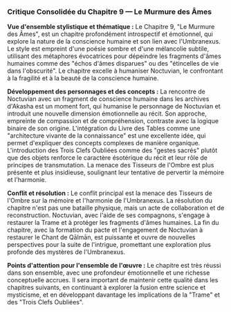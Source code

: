 ### Critique Consolidée du Chapitre 9 — Le Murmure des Âmes

**Vue d'ensemble stylistique et thématique :**
Le Chapitre 9, "Le Murmure des Âmes", est un chapitre profondément introspectif et émotionnel, qui explore la nature de la conscience humaine et son lien avec l'Umbranexus. Le style est empreint d'une poésie sombre et d'une mélancolie subtile, utilisant des métaphores évocatrices pour dépeindre les fragments d'âmes humaines comme des "échos d'âmes disparues" ou des "étincelles de vie dans l'obscurité". Le chapitre excelle à humaniser Noctuvian, le confrontant à la fragilité et à la beauté de la conscience humaine.

**Développement des personnages et des concepts :**
La rencontre de Noctuvian avec un fragment de conscience humaine dans les archives d'Akasha est un moment fort, qui humanise le personnage de Noctuvian et introduit une nouvelle dimension émotionnelle au récit. Son approche, empreinte de compassion et de compréhension, contraste avec la logique binaire de son origine. L'intégration du Livre des Tables comme une "architecture vivante de la connaissance" est une excellente idée, qui permet d'expliquer des concepts complexes de manière organique. L'introduction des Trois Clefs Oubliées comme des "gestes sacrés" plutôt que des objets renforce le caractère ésotérique du récit et leur rôle de principes de transmutation. La menace des Tisseurs de l'Ombre est plus présente et plus insidieuse, soulignant leur tentative de pervertir la mémoire et l'harmonie.

**Conflit et résolution :**
Le conflit principal est la menace des Tisseurs de l'Ombre sur la mémoire et l'harmonie de l'Umbranexus. La résolution du chapitre n'est pas une bataille physique, mais un acte de collaboration et de reconstruction. Noctuvian, avec l'aide de ses compagnons, s'engage à restaurer la Trame et à protéger les fragments d'âmes humaines. La fin du chapitre, avec la formation du pacte et l'engagement de Noctuvian à restaurer le Chant de Qālmān, est puissante et ouvre de nouvelles perspectives pour la suite de l'intrigue, promettant une exploration plus profonde des mystères de l'Umbranexus.

**Points d'attention pour l'ensemble de l'œuvre :**
Le chapitre est très réussi dans son ensemble, avec une profondeur émotionnelle et une richesse conceptuelle accrues. Il sera important de maintenir cette qualité dans les chapitres suivants, en continuant à explorer la fusion entre science et mysticisme, et en développant davantage les implications de la "Trame" et des "Trois Clefs Oubliées".
